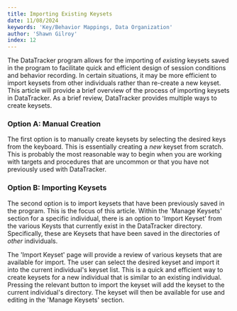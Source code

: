 ```yaml
---
title: Importing Existing Keysets
date: 11/08/2024
keywords: 'Key/Behavior Mappings, Data Organization'
author: 'Shawn Gilroy'
index: 12
---
```


The DataTracker program allows for the importing of _existing_ keysets saved in the program to facilitate quick and efficient design of session conditions and behavior recording. In certain situations, it may be more efficient to import keysets from other individuals rather than re-create a new keyset. This article will provide a brief overview of the process of importing keysets in DataTracker. As a brief review, DataTracker provides multiple ways to create keysets.

### Option A: Manual Creation

The first option is to manually create keysets by selecting the desired keys from the keyboard. This is essentially creating a _new_ keyset from scratch. This is probably the most reasonable way to begin when you are working with targets and procedures that are uncommon or that you have not previously used with DataTracker.

### Option B: Importing Keysets

The second option is to import keysets that have been previously saved in the program. This is the focus of this article. Within the 'Manage Keysets' section for a specific individual, there is an option to 'Import Keyset' from the various Keysts that currently exist in the DataTracker directory. Specifically, these are Keysets that have been saved in the directories of _other_ individuals.

The 'Import Keyset' page will provide a review of various keysets that are available for import. The user can select the desired keyset and import it into the current individual's keyset list. This is a quick and efficient way to create keysets for a new individual that is similar to an existing individual. Pressing the relevant button to import the keyset will add the keyset to the current individual's directory. The keyset will then be available for use and editing in the 'Manage Keysets' section.
